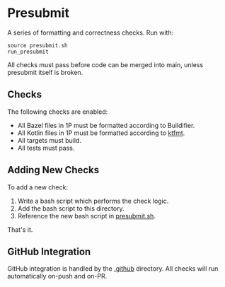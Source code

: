 # Presubmit

A series of formatting and correctness checks. Run with:

```
source presubmit.sh
run_presubmit
```

All checks must pass before code can be merged into main, unless presubmit itself is broken.

## Checks

The following checks are enabled:

- All Bazel files in 1P must be formatted according to Buildifier.
- All Kotlin files in 1P must be formatted according to [ktfmt](https://github.com/facebook/ktfmt).
- All targets must build.
- All tests must pass.

## Adding New Checks

To add a new check:

1. Write a bash script which performs the check logic.
2. Add the bash script to this directory.
3. Reference the new bash script in [presubmit.sh](presubmit.sh).

That's it.

## GitHub Integration

GitHub integration is handled by the [.github](.github) directory. All checks will run automatically
on-push and on-PR.
